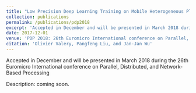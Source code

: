 ```yaml
---
title: "Low Precision Deep Learning Training on Mobile Heterogeneous Platform"
collection: publications
permalink: /publications/pdp2018
excerpt: 'Accepted in December and will be presented in March 2018 during the 26th Euromicro International conference on Parallel, Distributed, and Network-Based Processing'
date: 2017-12-01
venue: 'PDP 2018: 26th Euromicro International conference on Parallel, Distributed, and Network-Based Processing'
citation: 'Olivier Valery, Pangfeng Liu, and Jan-Jan Wu'
---
```

Accepted in December and will be presented in March 2018 during the 26th Euromicro International conference on Parallel, Distributed, and Network-Based Processing

Description: coming soon.
